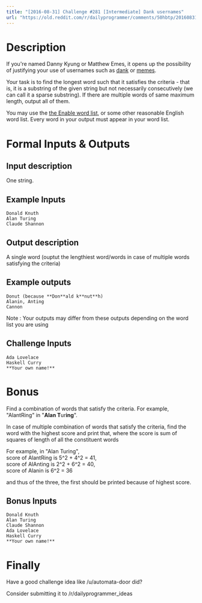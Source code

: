 ```yaml
---
title: "[2016-08-31] Challenge #281 [Intermediate] Dank usernames"
url: "https://old.reddit.com/r/dailyprogrammer/comments/50hbtp/20160831_challenge_281_intermediate_dank_usernames/"
---
```


# Description

If you're named Danny Kyung or Matthew Emes, it opens up the possibility of justifying your use of usernames such as [dank](https://github.com/dank) or [memes](https://github.com/memes).

Your task is to find the longest word such that it satisfies the criteria - that is, it is a substring of the given string but not necessarily consecutively (we can call it a sparse substring). 
If there are multiple words of same maximum length, output all of them.

You may use the [the Enable word list](http://norvig.com/ngrams/enable1.txt), or some other reasonable English word list. Every word in your output must appear in your word list.

# Formal Inputs & Outputs
## Input description

One string.

## Example Inputs

    Donald Knuth
    Alan Turing
    Claude Shannon

## Output description
A single word (ouptut the lengthiest word/words in case of multiple words satisfying the criteria)

## Example outputs

    Donut (because **Don**ald k**nut**h)
    Alanin, Anting
    Cannon

Note : Your outputs may differ from these outputs depending on the word list you are using

## Challenge Inputs

    Ada Lovelace
    Haskell Curry
    **Your own name!**

# Bonus

Find a combination of words that satisfy the criteria. For example, "AlantRing" in "**Alan T**ur**ing**".

In case of multiple combination of words that satisfy the criteria, find the word with the highest score and print that, where the score is sum of squares of length of all the constituent words

For example, in "Alan Turing",   
score of AlantRing is  5^2 + 4^2 = 41,  
score of AlAnting is 2^2 + 6^2 = 40,  
score of Alanin is 6^2 = 36

and thus of the three, the first should be printed because of highest score.

## Bonus Inputs

    Donald Knuth
    Alan Turing
    Claude Shannon
    Ada Lovelace
    Haskell Curry
    **Your own name!**

# Finally

Have a good challenge idea like /u/automata-door did?

Consider submitting it to /r/dailyprogrammer_ideas